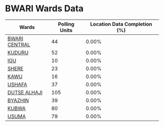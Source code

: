 
# BWARI Wards Data

| Wards | Polling Units | Location Data Completion (%) |
| ---- | ----- | ------- |
| [BWARI CENTRAL](./wards/19658-bwari-central) | 44 | 0.00% |
| [KUDURU](./wards/19659-kuduru) | 52 | 0.00% |
| [IGU](./wards/19660-igu) | 10 | 0.00% |
| [SHERE](./wards/19661-shere) | 23 | 0.00% |
| [KAWU](./wards/19662-kawu) | 16 | 0.00% |
| [USHAFA](./wards/19663-ushafa) | 37 | 0.00% |
| [DUTSE ALHAJI](./wards/19664-dutse-alhaji) | 105 | 0.00% |
| [BYAZHIN](./wards/19665-byazhin) | 39 | 0.00% |
| [KUBWA](./wards/19666-kubwa) | 80 | 0.00% |
| [USUMA](./wards/19667-usuma) | 79 | 0.00% |




